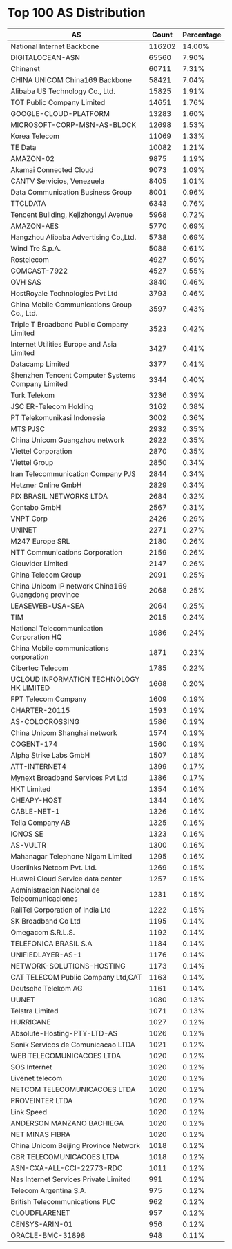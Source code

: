 # Top 100 AS Distribution
| AS | Count | Percentage |
|----|----|----|
| National Internet Backbone | 116202 | 14.00% |
| DIGITALOCEAN-ASN | 65560 | 7.90% |
| Chinanet | 60711 | 7.31% |
| CHINA UNICOM China169 Backbone | 58421 | 7.04% |
| Alibaba US Technology Co., Ltd. | 15825 | 1.91% |
| TOT Public Company Limited | 14651 | 1.76% |
| GOOGLE-CLOUD-PLATFORM | 13283 | 1.60% |
| MICROSOFT-CORP-MSN-AS-BLOCK | 12698 | 1.53% |
| Korea Telecom | 11069 | 1.33% |
| TE Data | 10082 | 1.21% |
| AMAZON-02 | 9875 | 1.19% |
| Akamai Connected Cloud | 9073 | 1.09% |
| CANTV Servicios, Venezuela | 8405 | 1.01% |
| Data Communication Business Group | 8001 | 0.96% |
| TTCLDATA | 6343 | 0.76% |
| Tencent Building, Kejizhongyi Avenue | 5968 | 0.72% |
| AMAZON-AES | 5770 | 0.69% |
| Hangzhou Alibaba Advertising Co.,Ltd. | 5738 | 0.69% |
| Wind Tre S.p.A. | 5088 | 0.61% |
| Rostelecom | 4927 | 0.59% |
| COMCAST-7922 | 4527 | 0.55% |
| OVH SAS | 3840 | 0.46% |
| HostRoyale Technologies Pvt Ltd | 3793 | 0.46% |
| China Mobile Communications Group Co., Ltd. | 3597 | 0.43% |
| Triple T Broadband Public Company Limited | 3523 | 0.42% |
| Internet Utilities Europe and Asia Limited | 3427 | 0.41% |
| Datacamp Limited | 3377 | 0.41% |
| Shenzhen Tencent Computer Systems Company Limited | 3344 | 0.40% |
| Turk Telekom | 3236 | 0.39% |
| JSC ER-Telecom Holding | 3162 | 0.38% |
| PT Telekomunikasi Indonesia | 3002 | 0.36% |
| MTS PJSC | 2932 | 0.35% |
| China Unicom Guangzhou network | 2922 | 0.35% |
| Viettel Corporation | 2870 | 0.35% |
| Viettel Group | 2850 | 0.34% |
| Iran Telecommunication Company PJS | 2844 | 0.34% |
| Hetzner Online GmbH | 2829 | 0.34% |
| PIX BRASIL NETWORKS LTDA | 2684 | 0.32% |
| Contabo GmbH | 2567 | 0.31% |
| VNPT Corp | 2426 | 0.29% |
| UNINET | 2271 | 0.27% |
| M247 Europe SRL | 2180 | 0.26% |
| NTT Communications Corporation | 2159 | 0.26% |
| Clouvider Limited | 2147 | 0.26% |
| China Telecom Group | 2091 | 0.25% |
| China Unicom IP network China169 Guangdong province | 2068 | 0.25% |
| LEASEWEB-USA-SEA | 2064 | 0.25% |
| TIM | 2015 | 0.24% |
| National Telecommunication Corporation HQ | 1986 | 0.24% |
| China Mobile communications corporation | 1871 | 0.23% |
| Cibertec Telecom | 1785 | 0.22% |
| UCLOUD INFORMATION TECHNOLOGY HK LIMITED | 1668 | 0.20% |
| FPT Telecom Company | 1609 | 0.19% |
| CHARTER-20115 | 1593 | 0.19% |
| AS-COLOCROSSING | 1586 | 0.19% |
| China Unicom Shanghai network | 1574 | 0.19% |
| COGENT-174 | 1560 | 0.19% |
| Alpha Strike Labs GmbH | 1507 | 0.18% |
| ATT-INTERNET4 | 1399 | 0.17% |
| Mynext Broadband Services Pvt Ltd | 1386 | 0.17% |
| HKT Limited | 1354 | 0.16% |
| CHEAPY-HOST | 1344 | 0.16% |
| CABLE-NET-1 | 1326 | 0.16% |
| Telia Company AB | 1325 | 0.16% |
| IONOS SE | 1323 | 0.16% |
| AS-VULTR | 1300 | 0.16% |
| Mahanagar Telephone Nigam Limited | 1295 | 0.16% |
| Userlinks Netcom Pvt. Ltd. | 1269 | 0.15% |
| Huawei Cloud Service data center | 1257 | 0.15% |
| Administracion Nacional de Telecomunicaciones | 1231 | 0.15% |
| RailTel Corporation of India Ltd | 1222 | 0.15% |
| SK Broadband Co Ltd | 1195 | 0.14% |
| Omegacom S.R.L.S. | 1192 | 0.14% |
| TELEFONICA BRASIL S.A | 1184 | 0.14% |
| UNIFIEDLAYER-AS-1 | 1176 | 0.14% |
| NETWORK-SOLUTIONS-HOSTING | 1173 | 0.14% |
| CAT TELECOM Public Company Ltd,CAT | 1163 | 0.14% |
| Deutsche Telekom AG | 1161 | 0.14% |
| UUNET | 1080 | 0.13% |
| Telstra Limited | 1071 | 0.13% |
| HURRICANE | 1027 | 0.12% |
| Absolute-Hosting-PTY-LTD-AS | 1026 | 0.12% |
| Sonik Servicos de Comunicacao LTDA | 1021 | 0.12% |
| WEB TELECOMUNICACOES LTDA | 1020 | 0.12% |
| SOS Internet | 1020 | 0.12% |
| Livenet telecom | 1020 | 0.12% |
| NETCOM TELECOMUNICACOES LTDA | 1020 | 0.12% |
| PROVEINTER LTDA | 1020 | 0.12% |
| Link Speed | 1020 | 0.12% |
| ANDERSON MANZANO BACHIEGA | 1020 | 0.12% |
| NET MINAS FIBRA | 1020 | 0.12% |
| China Unicom Beijing Province Network | 1018 | 0.12% |
| CBR TELECOMUNICACOES LTDA | 1018 | 0.12% |
| ASN-CXA-ALL-CCI-22773-RDC | 1011 | 0.12% |
| Nas Internet Services Private Limited | 991 | 0.12% |
| Telecom Argentina S.A. | 975 | 0.12% |
| British Telecommunications PLC | 962 | 0.12% |
| CLOUDFLARENET | 957 | 0.12% |
| CENSYS-ARIN-01 | 956 | 0.12% |
| ORACLE-BMC-31898 | 948 | 0.11% |
